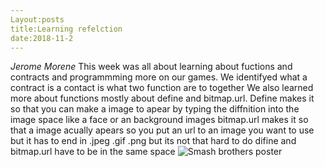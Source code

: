 ```yaml
---
Layout:posts
title:Learning refelction 
date:2018-11-2
---
```

*Jerome Morene*
This week was all about learning about fuctions and contracts and programmming more on our games. We identifyed what a contract is a contact is what two function are to together We also learned more about functions mostly about define and bitmap.url.
Define makes it so that you can make a image to apear by typing the diffnition into the image space like a face or an background images bitmap.url makes it so that a image acually apears so you put an url to an image you want to use but it has to end in .jpeg .gif .png but its not that hard to do difine and bitmap.url have to be in the same space 
![Smash brothers poster](http://images.nintendolife.com/cfc6408cf3e7f/nintendoswitchsupersmashbrosultimateartwork04.900x.jpg)
